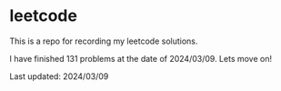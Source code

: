 # leetcode
This is a repo for recording my leetcode solutions.

I have finished 131 problems at the date of 2024/03/09.
Lets move on!

Last updated: 2024/03/09


